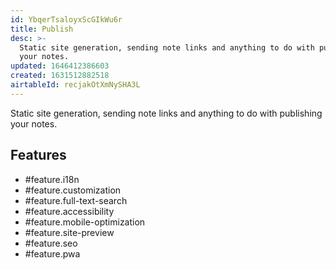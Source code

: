 ```yaml
---
id: YbqerTsaloyxScGIkWu6r
title: Publish
desc: >-
  Static site generation, sending note links and anything to do with publishing
  your notes.
updated: 1646412386603
created: 1631512882518
airtableId: recjakOtXmNySHA3L
---
```


Static site generation, sending note links and anything to do with publishing your notes.

## Features

- #feature.i18n
- #feature.customization
- #feature.full-text-search
- #feature.accessibility
- #feature.mobile-optimization
- #feature.site-preview
- #feature.seo
- #feature.pwa
  
